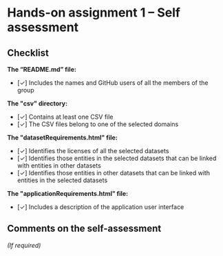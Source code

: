 # Hands-on assignment 1 – Self assessment

## Checklist

**The “README.md” file:**

- [✓] Includes the names and GitHub users of all the members of the group

**The "csv" directory:**

- [✓] Contains at least one CSV file 
- [✓] The CSV files belong to one of the selected domains

**The "datasetRequirements.html" file:**

- [✓] Identifies the licenses of all the selected datasets
- [✓] Identifies those entities in the selected datasets that can be linked with entities in other datasets
- [✓] Identifies those entities in other datasets that can be linked with entities in the selected datasets 

**The "applicationRequirements.html” file:**

- [✓] Includes a description of the application user interface

## Comments on the self-assessment
_(If required)_

